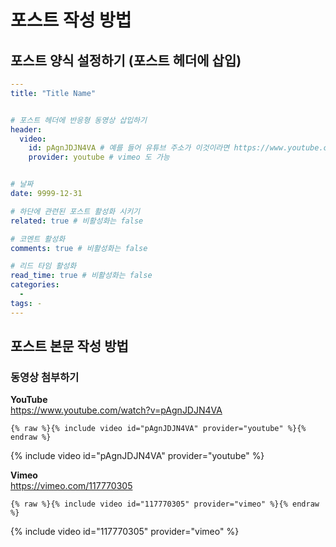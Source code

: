 # 포스트 작성 방법

## 포스트 양식 설정하기 (포스트 헤더에 삽입)

```yaml
---
title: "Title Name"


# 포스트 헤더에 반응형 동영상 삽입하기
header:
  video:
    id: pAgnJDJN4VA # 예를 들어 유튜브 주소가 이것이라면 https://www.youtube.com/watch?v=pAgnJDJN4VA
    provider: youtube # vimeo 도 가능


# 날짜
date: 9999-12-31

# 하단에 관련된 포스트 활성화 시키기
related: true # 비활성화는 false

# 코멘트 활성화
comments: true # 비활성화는 false

# 리드 타임 활성화
read_time: true # 비활성화는 false
categories:
  -
tags: -
---
```

## 포스트 본문 작성 방법

### 동영상 첨부하기

**YouTube**  
<https://www.youtube.com/watch?v=pAgnJDJN4VA>

```liquid
{% raw %}{% include video id="pAgnJDJN4VA" provider="youtube" %}{% endraw %}
```

{% include video id="pAgnJDJN4VA" provider="youtube" %}

**Vimeo**  
<https://vimeo.com/117770305>

```liquid
{% raw %}{% include video id="117770305" provider="vimeo" %}{% endraw %}
```

{% include video id="117770305" provider="vimeo" %}
